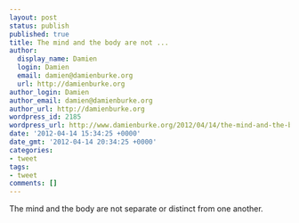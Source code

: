 ```yaml
---
layout: post
status: publish
published: true
title: The mind and the body are not ...
author:
  display_name: Damien
  login: Damien
  email: damien@damienburke.org
  url: http://damienburke.org
author_login: Damien
author_email: damien@damienburke.org
author_url: http://damienburke.org
wordpress_id: 2185
wordpress_url: http://www.damienburke.org/2012/04/14/the-mind-and-the-body-are-not-2/
date: '2012-04-14 15:34:25 +0000'
date_gmt: '2012-04-14 20:34:25 +0000'
categories:
- tweet
tags:
- tweet
comments: []
---
```

<p>The mind and the body are not separate or distinct from one another.</p>
